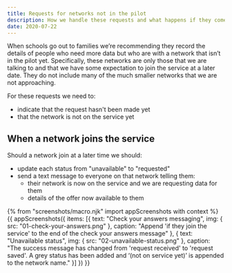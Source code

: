 ```yaml
---
title: Requests for networks not in the pilot
description: How we handle these requests and what happens if they come on board
date: 2020-07-22
---
```


When schools go out to families we’re recommending they record the details of people who need more data but who are with a network that isn’t in the pilot yet. Specifically, these networks are only those that we are talking to and that we have some expectation to join the service at a later date. They do not include many of the much smaller networks that we are not approaching.

For these requests we need to:

- indicate that the request hasn't been made yet
- that the network is not on the service yet

## When a network joins the service

Should a network join at a later time we should:

- update each status from "unavailable" to "requested"
- send a text message to everyone on that network telling them:
  - their network is now on the service and we are requesting data for them
  - details of the offer now available to them

{% from "screenshots/macro.njk" import appScreenshots with context %}
{{ appScreenshots({
  items: [{
      text: "Check your answers messaging",
      img: { src: "01-check-your-answers.png" },
      caption: "Append 'if they join the service' to the end of the check your answers message"
    }, {
      text: "Unavailable status",
      img: { src: "02-unavailable-status.png" },
      caption: "The success message has changed from 'request received' to 'request saved'. A grey status has been added and ‘(not on service yet)’ is appended to the network name."
    }]
}) }}
